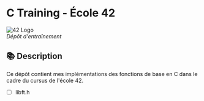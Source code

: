 # C Training - École 42

![42 Logo](https://www.info-jeunesse16.com/images/ImagesUpload/actus/3719-2320.jpg)  
*Dépôt d'entraînement*

## 📚 Description
Ce dépôt contient mes implémentations des fonctions de base en C dans le cadre du cursus de l'école 42.

- [ ] libft.h
